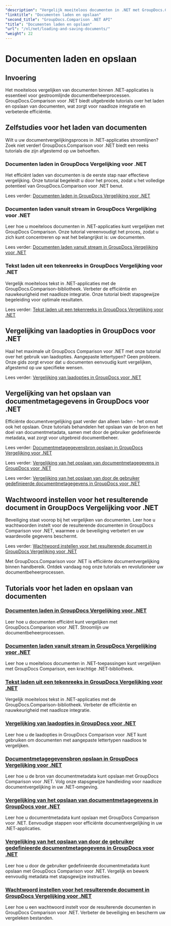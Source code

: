 ```yaml
---
"description": "Vergelijk moeiteloos documenten in .NET met GroupDocs.Comparison voor .NET. Leer hoe u documenten kunt laden, opslaan en gebruiken voor efficiënt documentbeheer."
"linktitle": "Documenten laden en opslaan"
"second_title": "GroupDocs.Comparison .NET API"
"title": "Documenten laden en opslaan"
"url": "/nl/net/loading-and-saving-documents/"
"weight": 22
---
```


# Documenten laden en opslaan

## Invoering

Het moeiteloos vergelijken van documenten binnen .NET-applicaties is essentieel voor gestroomlijnde documentbeheerprocessen. GroupDocs.Comparison voor .NET biedt uitgebreide tutorials over het laden en opslaan van documenten, wat zorgt voor naadloze integratie en verbeterde efficiëntie.

## Zelfstudies voor het laden van documenten

Wilt u uw documentvergelijkingsproces in .NET-applicaties stroomlijnen? Zoek niet verder! GroupDocs.Comparison voor .NET biedt een reeks tutorials die zijn afgestemd op uw behoeften.

### Documenten laden in GroupDocs Vergelijking voor .NET

Het efficiënt laden van documenten is de eerste stap naar effectieve vergelijking. Onze tutorial begeleidt u door het proces, zodat u het volledige potentieel van GroupDocs.Comparison voor .NET benut.

Lees verder: [Documenten laden in GroupDocs Vergelijking voor .NET](./loading-documents/)

### Documenten laden vanuit stream in GroupDocs Vergelijking voor .NET

Leer hoe u moeiteloos documenten in .NET-applicaties kunt vergelijken met GroupDocs Comparison. Onze tutorial vereenvoudigt het proces, zodat u zich kunt concentreren op wat het belangrijkst is: uw documenten.

Lees verder: [Documenten laden vanuit stream in GroupDocs Vergelijking voor .NET](./loading-documents-from-stream/)

### Tekst laden uit een tekenreeks in GroupDocs Vergelijking voor .NET

Vergelijk moeiteloos tekst in .NET-applicaties met de GroupDocs.Comparison-bibliotheek. Verbeter de efficiëntie en nauwkeurigheid met naadloze integratie. Onze tutorial biedt stapsgewijze begeleiding voor optimale resultaten.

Lees verder: [Tekst laden uit een tekenreeks in GroupDocs Vergelijking voor .NET](./loading-text-from-string/)

## Vergelijking van laadopties in GroupDocs voor .NET

Haal het maximale uit GroupDocs Comparison voor .NET met onze tutorial over het gebruik van laadopties. Aangepaste lettertypen? Geen probleem. Onze gids zorgt ervoor dat u documenten eenvoudig kunt vergelijken, afgestemd op uw specifieke wensen.

Lees verder: [Vergelijking van laadopties in GroupDocs voor .NET](./using-load-options/)

## Vergelijking van het opslaan van documentmetagegevens in GroupDocs voor .NET

Efficiënte documentvergelijking gaat verder dan alleen laden - het omvat ook het opslaan. Onze tutorials behandelen het opslaan van de bron en het doel van documentmetadata, samen met door de gebruiker gedefinieerde metadata, wat zorgt voor uitgebreid documentbeheer.

Lees verder: [Documentmetagegevensbron opslaan in GroupDocs Vergelijking voor .NET](./saving-documents-metadata-source/)

Lees verder: [Vergelijking van het opslaan van documentmetagegevens in GroupDocs voor .NET](./saving-documents-metadata-target/)

Lees verder: [Vergelijking van het opslaan van door de gebruiker gedefinieerde documentmetagegevens in GroupDocs voor .NET](./saving-user-defined-document-metadata/)

## Wachtwoord instellen voor het resulterende document in GroupDocs Vergelijking voor .NET

Beveiliging staat voorop bij het vergelijken van documenten. Leer hoe u wachtwoorden instelt voor de resulterende documenten in GroupDocs Comparison voor .NET, waarmee u de beveiliging verbetert en uw waardevolle gegevens beschermt.

Lees verder: [Wachtwoord instellen voor het resulterende document in GroupDocs Vergelijking voor .NET](./setting-password-for-resultant-document/)

Met GroupDocs.Comparison voor .NET is efficiënte documentvergelijking binnen handbereik. Ontdek vandaag nog onze tutorials en revolutioneer uw documentbeheerprocessen.
## Tutorials voor het laden en opslaan van documenten
### [Documenten laden in GroupDocs Vergelijking voor .NET](./loading-documents/)
Leer hoe u documenten efficiënt kunt vergelijken met GroupDocs.Comparison voor .NET. Stroomlijn uw documentbeheerprocessen.
### [Documenten laden vanuit stream in GroupDocs Vergelijking voor .NET](./loading-documents-from-stream/)
Leer hoe u moeiteloos documenten in .NET-toepassingen kunt vergelijken met GroupDocs Comparison, een krachtige .NET-bibliotheek.
### [Tekst laden uit een tekenreeks in GroupDocs Vergelijking voor .NET](./loading-text-from-string/)
Vergelijk moeiteloos tekst in .NET-applicaties met de GroupDocs.Comparison-bibliotheek. Verbeter de efficiëntie en nauwkeurigheid met naadloze integratie.
### [Vergelijking van laadopties in GroupDocs voor .NET](./using-load-options/)
Leer hoe u de laadopties in GroupDocs Comparison voor .NET kunt gebruiken om documenten met aangepaste lettertypen naadloos te vergelijken.
### [Documentmetagegevensbron opslaan in GroupDocs Vergelijking voor .NET](./saving-documents-metadata-source/)
Leer hoe u de bron van documentmetadata kunt opslaan met GroupDocs Comparison voor .NET. Volg onze stapsgewijze handleiding voor naadloze documentvergelijking in uw .NET-omgeving.
### [Vergelijking van het opslaan van documentmetagegevens in GroupDocs voor .NET](./saving-documents-metadata-target/)
Leer hoe u documentmetadata kunt opslaan met GroupDocs Comparison voor .NET. Eenvoudige stappen voor efficiënte documentvergelijking in uw .NET-applicaties.
### [Vergelijking van het opslaan van door de gebruiker gedefinieerde documentmetagegevens in GroupDocs voor .NET](./saving-user-defined-document-metadata/)
Leer hoe u door de gebruiker gedefinieerde documentmetadata kunt opslaan met GroupDocs Comparison voor .NET. Vergelijk en bewerk eenvoudig metadata met stapsgewijze instructies.
### [Wachtwoord instellen voor het resulterende document in GroupDocs Vergelijking voor .NET](./setting-password-for-resultant-document/)
Leer hoe u een wachtwoord instelt voor de resulterende documenten in GroupDocs Comparison voor .NET. Verbeter de beveiliging en bescherm uw vergeleken bestanden.